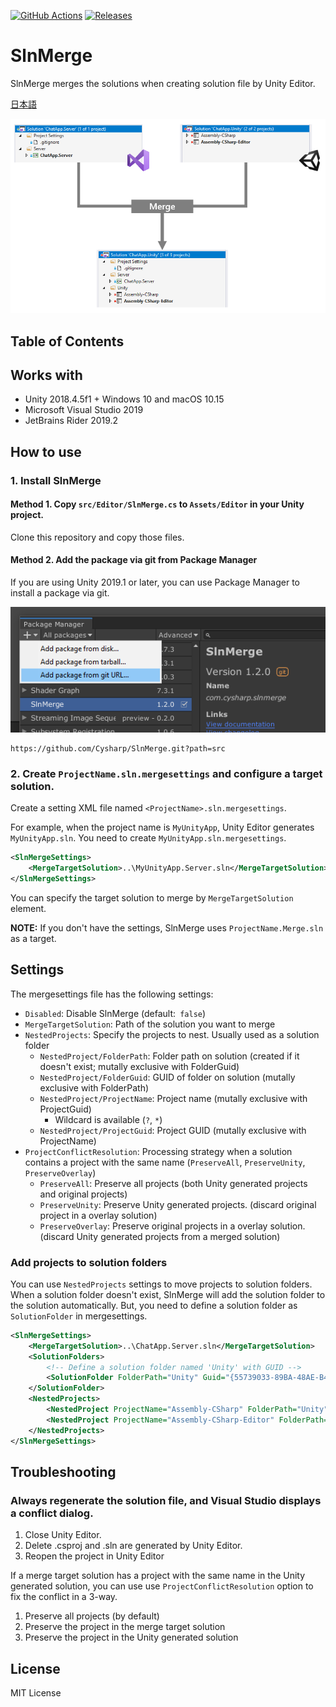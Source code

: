 [![GitHub Actions](https://github.com/Cysharp/SlnMerge/workflows/Build-Debug/badge.svg)](https://github.com/Cysharp/SlnMerge/actions) [![Releases](https://img.shields.io/github/release/Cysharp/SlnMerge.svg)](https://github.com/Cysharp/SlnMerge/releases)

# SlnMerge

SlnMerge merges the solutions when creating solution file by Unity Editor.

[日本語](README.ja.md)

![](docs/images/SlnMerge-Image-01.png)

<!-- START doctoc generated TOC please keep comment here to allow auto update -->
<!-- DON'T EDIT THIS SECTION, INSTEAD RE-RUN doctoc TO UPDATE -->
## Table of Contents
<!-- END doctoc generated TOC please keep comment here to allow auto update -->

## Works with
- Unity 2018.4.5f1 + Windows 10 and macOS 10.15
- Microsoft Visual Studio 2019
- JetBrains Rider 2019.2

## How to use

### 1. Install SlnMerge
#### Method 1. Copy `src/Editor/SlnMerge.cs` to `Assets/Editor` in your Unity project.
Clone this repository and copy those files.

#### Method 2. Add the package via git from Package Manager
If you are using Unity 2019.1 or later, you can use Package Manager to install a package via git.

![](docs/images/SlnMerge-Image-02.png)

```
https://github.com/Cysharp/SlnMerge.git?path=src
```

### 2. Create `ProjectName.sln.mergesettings` and configure a target solution.
Create a setting XML file named `<ProjectName>.sln.mergesettings`.

For example, when the project name is `MyUnityApp`, Unity Editor generates `MyUnityApp.sln`. You need to create `MyUnityApp.sln.mergesettings`.

```xml
<SlnMergeSettings>
    <MergeTargetSolution>..\MyUnityApp.Server.sln</MergeTargetSolution>
</SlnMergeSettings>
```

You can specify the target solution to merge by `MergeTargetSolution` element.

**NOTE:** If you don't have the settings, SlnMerge uses `ProjectName.Merge.sln` as a target.

## Settings

The mergesettings file has the following settings:

- `Disabled`: Disable SlnMerge (default:` false`)
- `MergeTargetSolution`: Path of the solution you want to merge
- `NestedProjects`: Specify the projects to nest. Usually used as a solution folder
    - `NestedProject/FolderPath`: Folder path on solution (created if it doesn't exist; mutally exclusive with FolderGuid)
    - `NestedProject/FolderGuid`: GUID of folder on solution (mutally exclusive with FolderPath)
    - `NestedProject/ProjectName`: Project name (mutally exclusive with ProjectGuid)
        - Wildcard is available (`?`, `*`)
    - `NestedProject/ProjectGuid`: Project GUID (mutally exclusive with ProjectName)
- `ProjectConflictResolution`: Processing strategy when a solution contains a project with the same name (`PreserveAll`, `PreserveUnity`, `PreserveOverlay`)
    - `PreserveAll`: Preserve all projects (both Unity generated projects and original projects)
    - `PreserveUnity`: Preserve Unity generated projects. (discard original project in a overlay solution)
    - `PreserveOverlay`: Preserve original projects in a overlay solution. (discard Unity generated projects from a merged solution)

### Add projects to solution folders
You can use `NestedProjects` settings to move projects to solution folders.
When a solution folder doesn't exist, SlnMerge will add the solution folder to the solution automatically. But, you need to define a solution folder as `SolutionFolder` in mergesettings.

```xml
<SlnMergeSettings>
    <MergeTargetSolution>..\ChatApp.Server.sln</MergeTargetSolution>
    <SolutionFolders>
        <!-- Define a solution folder named 'Unity' with GUID -->
        <SolutionFolder FolderPath="Unity" Guid="{55739033-89BA-48AE-B482-843AFD452468}">
    </SolutionFolder>
    <NestedProjects>
        <NestedProject ProjectName="Assembly-CSharp" FolderPath="Unity" />
        <NestedProject ProjectName="Assembly-CSharp-Editor" FolderPath="Unity" />
    </NestedProjects>
</SlnMergeSettings>
```

## Troubleshooting
### Always regenerate the solution file, and Visual Studio displays a conflict dialog.
1. Close Unity Editor.
2. Delete .csproj and .sln are generated by Unity Editor.
3. Reopen the project in Unity Editor

If a merge target solution has a project with the same name in the Unity generated solution, you can use use `ProjectConflictResolution` option to fix the conflict in a 3-way.

1. Preserve all projects (by default)
2. Preserve the project in the merge target solution
3. Preserve the project in the Unity generated solution

## License
MIT License
